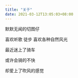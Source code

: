 ```yaml
---
title: "关于"
date: 2021-03-12T13:05:03+08:00
---
```


默默无闻的切图仔

喜欢听歌 徒步 喜欢各种自然风光

最近迷上了骑车

或许会骑的不快

却爱上了吹风的感觉


